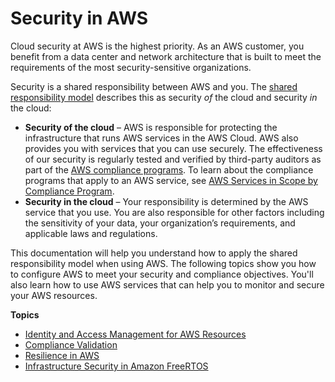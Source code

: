 # Security in AWS<a name="security"></a>

Cloud security at AWS is the highest priority\. As an AWS customer, you benefit from a data center and network architecture that is built to meet the requirements of the most security\-sensitive organizations\.

Security is a shared responsibility between AWS and you\. The [shared responsibility model](https://aws.amazon.com/compliance/shared-responsibility-model/) describes this as security *of* the cloud and security *in* the cloud:
+ **Security of the cloud** – AWS is responsible for protecting the infrastructure that runs AWS services in the AWS Cloud\. AWS also provides you with services that you can use securely\. The effectiveness of our security is regularly tested and verified by third\-party auditors as part of the [AWS compliance programs](https://aws.amazon.com/compliance/programs/)\. To learn about the compliance programs that apply to an AWS service, see [AWS Services in Scope by Compliance Program](https://aws.amazon.com/compliance/services-in-scope/)\.
+ **Security in the cloud** – Your responsibility is determined by the AWS service that you use\. You are also responsible for other factors including the sensitivity of your data, your organization’s requirements, and applicable laws and regulations\. 

This documentation will help you understand how to apply the shared responsibility model when using AWS\. The following topics show you how to configure AWS to meet your security and compliance objectives\. You'll also learn how to use AWS services that can help you to monitor and secure your AWS resources\. 

**Topics**
+ [Identity and Access Management for AWS Resources](security-iam.md)
+ [Compliance Validation](freertos-compliance.md)
+ [Resilience in AWS](disaster-recovery-resiliency.md)
+ [Infrastructure Security in Amazon FreeRTOS](infrastructure-security.md)